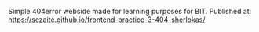 Simple 404error webside made for learning purposes for BIT. Published at: https://sezaite.github.io/frontend-practice-3-404-sherlokas/
